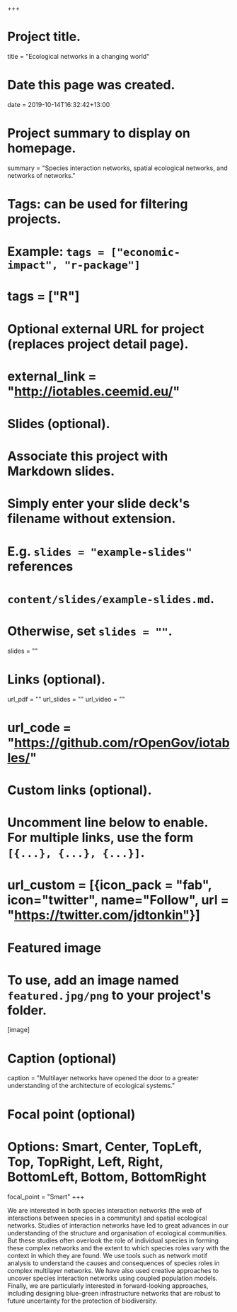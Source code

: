 +++
# Project title.
title = "Ecological networks in a changing world"

# Date this page was created.
date = 2019-10-14T16:32:42+13:00

# Project summary to display on homepage.
summary = "Species interaction networks, spatial ecological networks, and networks of networks."

# Tags: can be used for filtering projects.
# Example: `tags = ["economic-impact", "r-package"]`
# tags = ["R"]

# Optional external URL for project (replaces project detail page).
# external_link = "http://iotables.ceemid.eu/"

# Slides (optional).
#   Associate this project with Markdown slides.
#   Simply enter your slide deck's filename without extension.
#   E.g. `slides = "example-slides"` references 
#   `content/slides/example-slides.md`.
#   Otherwise, set `slides = ""`.
slides = ""

# Links (optional).
url_pdf = ""
url_slides = ""
url_video = ""
# url_code = "https://github.com/rOpenGov/iotables/"

# Custom links (optional).
#   Uncomment line below to enable. For multiple links, use the form `[{...}, {...}, {...}]`.
# url_custom = [{icon_pack = "fab", icon="twitter", name="Follow", url = "https://twitter.com/jdtonkin"}]

# Featured image
# To use, add an image named `featured.jpg/png` to your project's folder. 
[image]
  # Caption (optional)
  caption = "Multilayer networks have opened the door to a greater understanding of the architecture of ecological systems."
  
  # Focal point (optional)
  # Options: Smart, Center, TopLeft, Top, TopRight, Left, Right, BottomLeft, Bottom, BottomRight
  focal_point = "Smart"
+++

We are interested in both species interaction networks (the web of interactions between species in a community) and spatial ecological networks. Studies of interaction networks have led to great advances in our understanding of the structure and organisation of ecological communities. But these studies often overlook the role of individual species in forming these complex networks and the extent to which species roles vary with the context in which they are found. We use tools such as network motif analysis to understand the causes and consequences of species roles in complex multilayer networks. We have also used creative approaches to uncover species interaction networks using coupled population models. Finally, we are particularly interested in forward-looking approaches, including designing blue-green infrastructure networks that are robust to future uncertainty for the protection of biodiversity. 
